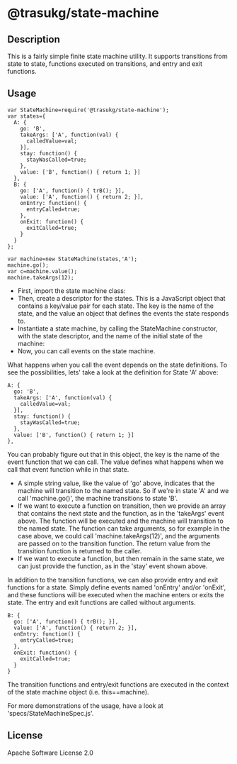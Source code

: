 
@trasukg/state-machine
======================

Description  
-----------

This is a fairly simple finite state machine utility.  It supports transitions
from state to state, functions executed on transitions, and entry and exit
functions.

Usage
-----

    var StateMachine=require('@trasukg/state-machine');  
    var states={
      A: {
        go: 'B',
        takeArgs: ['A', function(val) {
          calledValue=val;
        }],
        stay: function() {
          stayWasCalled=true;
        },
        value: ['B', function() { return 1; }]
      },
      B: {
        go: ['A', function() { trB(); }],
        value: ['A', function() { return 2; }],
        onEntry: function() {
          entryCalled=true;
        },
        onExit: function() {
          exitCalled=true;
        }  
      }  
    };

    var machine=new StateMachine(states,'A');  
    machine.go();
    var c=machine.value();
    machine.takeArgs(12);

- First, import the state machine class: 
- Then, create a descriptor for the states.  This is a JavaScript object that
contains a key/value pair for each state.  The key is the name of the state,
and the value an object that defines the events the state responds to.
- Instantiate a state machine, by calling the StateMachine constructor, with
the state descriptor, and the name of the initial state of the machine:    
- Now, you can call events on the state machine.  

What happens when you call the event depends on the state definitions.  To see
the possibilities, lets' take a look at the definition for State 'A' above:

    A: {
      go: 'B',
      takeArgs: ['A', function(val) {
        calledValue=val;
      }],
      stay: function() {
        stayWasCalled=true;
      },
      value: ['B', function() { return 1; }]
    },

You can probably figure out that in this object, the key is the name of the
event function that we can call.  The value defines what happens when we call that
event function while in that state.

- A simple string value, like the value of 'go' above, indicates that the machine
will transition to the named state.  So if we're in state 'A' and we call
'machine.go()', the machine transitions to state 'B'.  
- If we want to execute a function on transition, then we provide an array that
contains the next state and the function, as in the 'takeArgs' event above.  The
function will be executed and the machine will transition to the named state.  The
function can take arguments, so for example in the case above, we could call
'machine.takeArgs(12)', and the arguments are passed on to the transition function.
The return value from the transition function is returned to the caller.  
- If we want to execute a function, but then remain in the same state, we can just
provide the function, as in the 'stay' event shown above.  

In addition to the transition functions, we can also provide entry and exit functions
for a state.  Simply define events named 'onEntry' and/or 'onExit', and these
functions will be executed when the machine enters or exits the state.  The entry
and exit functions are called without arguments.

    B: {
      go: ['A', function() { trB(); }],
      value: ['A', function() { return 2; }],
      onEntry: function() {
        entryCalled=true;
      },
      onExit: function() {
        exitCalled=true;
      }
    }

The transition functions and entry/exit functions are executed in the context of the
state machine object (i.e. this==machine).

For more demonstrations of the usage, have a look at 'specs/StateMachineSpec.js'.

License
-------

Apache Software License 2.0
